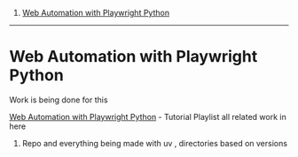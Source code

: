 
1. [Web Automation with Playwright Python](#web-automation-with-playwright-python)

----

# Web Automation with Playwright Python 

Work is being done for this 

[Web Automation with Playwright Python](https://youtube.com/playlist?list=PLqndseDs9rmIwtzB1i08UWkQjQhpmZhtH&si=REKIf0t2yRR3mZxJ) - Tutorial Playlist all related work in here 

1. Repo and everything being made with uv , directories based on versions